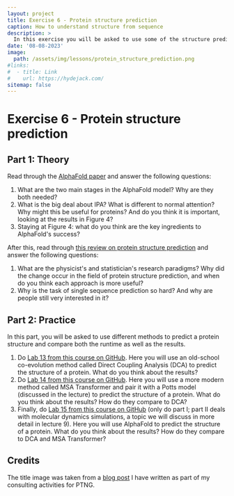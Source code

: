 ```yaml
---
layout: project
title: Exercise 6 - Protein structure prediction
caption: How to understand structure from sequence
description: >
  In this exercise you will be asked to use some of the structure prediction methods we talked about and understand how they work.
date: '08-08-2023'
image: 
  path: /assets/img/lessons/protein_structure_prediction.png
#links:
#  - title: Link
#    url: https://hydejack.com/
sitemap: false
---
```


# Exercise 6 - Protein structure prediction

## Part 1: Theory

Read through the [AlphaFold paper](https://www.nature.com/articles/s41586-021-03819-2) and answer the following questions:

1. What are the two main stages in the AlphaFold model? Why are they both needed?
2. What is the big deal about IPA? What is different to normal attention? Why might this be useful for proteins? And do you think it is important, looking at the results in Figure 4?
3. Staying at Figure 4: what do you think are the key ingredients to AlphaFold's success?

After this, read through [this review on protein structure prediction](https://www.sciencedirect.com/science/article/pii/S1672022923000657) and answer the following questions:

1. What are the physicist's and statistician's research paradigms? Why did the change occur in the field of protein structure prediction, and when do you think each approach is more useful?
2. Why is the task of single sequence prediction so hard? And why are people still very interested in it?

## Part 2: Practice

In this part, you will be asked to use different methods to predict a protein structure and compare both the runtime as well as the results.

1. Do [Lab 13 from this course on GitHub](https://colab.research.google.com/github/pb3lab/ibm3202/blob/master/tutorials/2021/lab13_protDCASBM.ipynb). Here you will use an old-school co-evolution method called Direct Coupling Analysis (DCA) to predict the structure of a protein. What do you think about the results? 
2. Do [Lab 14 from this course on GitHub](https://colab.research.google.com/github/pb3lab/ibm3202/blob/master/tutorials/2023/lab14_MSAtransformer.ipynb). Here you will use a more modern method called MSA Transformer and pair it with a Potts model (discussed in the lecture) to predict the structure of a protein. What do you think about the results? How do they compare to DCA?
3. Finally, do [Lab 15 from this course on GitHub](https://colab.research.google.com/github/pb3lab/ibm3202/blob/master/tutorials/2022/lab15_CF-GROMACS.ipynb) (only do part I; part II deals with molecular dynamics simulations, a topic we will discuss in more detail in lecture 9). Here you will use AlphaFold to predict the structure of a protein. What do you think about the results? How do they compare to DCA and MSA Transformer?

## Credits

The title image was taken from a [blog post](https://www.ptngconsulting.com/blog/machine-learning-for-protein-engineering-here-to-stay) I have written as part of my consulting activities for PTNG.